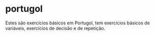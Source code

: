 # portugol

Estes são exercícios básicos em Portugol, tem exercícios básicos de variáveis, exercícios de decisão e de repetição. 
